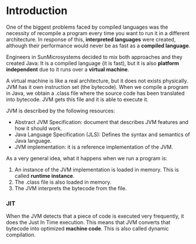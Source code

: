 # Introduction
One of the biggest problems faced by compiled languages was the necessity of recompile a program every time you want to run it in a different architecture. In response of this, **interpreted languages** were created, although their performance would never be as fast as a **compiled language**.

Engineers in SunMicrosystems decided to mix both approaches and they created Java: It is a compiled language (it is fast), but it is also **platform independent** due to it runs over a **virtual machine**.

A virtual machine is like a real architecture, but it does not exists physically. JVM has it own instruction set (the bytecode). When we compile a program in Java, we obtain a .class file where the source code has been translated into bytecode. JVM gets this file and it is able to execute it.

JVM is described by the following resources:
- Abstract JVM Specification: document that describes JVM features and how it should work.
- Java Language Specification (JLS): Defines the syntax and semantics of Java language.
- JVM implementation: it is a reference implementation of the JVM.

As a very general idea, what it happens when we run a program is:
1. An instance of the JVM implementation is loaded in memory. This is called **runtime instance**.
2. The .class file is also loaded in memory.
3. The JVM interprets the bytecode from the file.

### JIT
When the JVM detects that a piece of code is executed very frequently, it does the Just In Time execution. This means that JVM converts that bytecode into optimized **machine code**. This is also called dynamic compilation.
